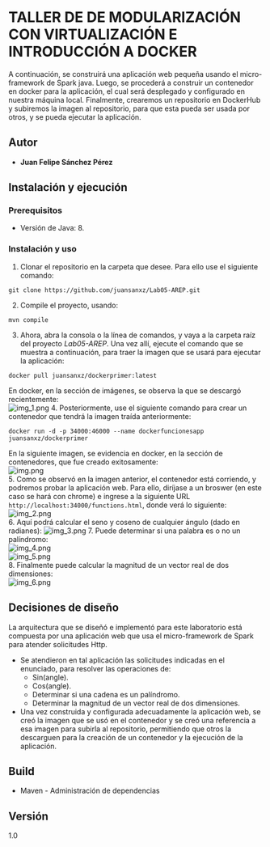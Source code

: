# TALLER DE DE MODULARIZACIÓN CON VIRTUALIZACIÓN E INTRODUCCIÓN A DOCKER
A continuación, se construirá una aplicación web pequeña usando el micro-framework de Spark java. Luego, se procederá a construir un contenedor en docker para la aplicación, el cual será desplegado y configurado en nuestra máquina local. Finalmente, crearemos un repositorio en DockerHub y subiremos la imagen al repositorio, para que esta pueda ser usada por otros, y se pueda ejecutar la aplicación.

## Autor
* **Juan Felipe Sánchez Pérez**

## Instalación y ejecución
### Prerequisitos

* Versión de Java: 8.

### Instalación y uso
1. Clonar el repositorio en la carpeta que desee. Para ello use el siguiente comando:
```
git clone https://github.com/juansanxz/Lab05-AREP.git
```
2. Compile el proyecto, usando:
```
mvn compile
```
3. Ahora, abra la consola o la línea de comandos, y vaya a la carpeta raíz del proyecto _Lab05-AREP_. Una vez allí, ejecute el comando que se muestra a continuación, para traer la imagen que se usará para ejecutar la aplicación:  
```
docker pull juansanxz/dockerprimer:latest
```  
En docker, en la sección de imágenes, se observa la que se descargó recientemente:  
![img_1.png](img/img_1.png)
4. Posteriormente, use el siguiente comando para crear un contenedor que tendrá la imagen traída anteriormente:
```
docker run -d -p 34000:46000 --name dockerfuncionesapp juansanxz/dockerprimer
```  
En la siguiente imagen, se evidencia en docker, en la sección de contenedores, que fue creado exitosamente:  
![img.png](img/img.png)    
5. Como se observó en la imagen anterior, el contenedor está corriendo, y podremos probar la aplicación web. Para ello, diríjase a un broswer (en este caso se hará con chrome) e ingrese a la siguiente URL `http://localhost:34000/functions.html`, donde verá lo siguiente:  
![img_2.png](img/img_2.png)  
6. Aquí podrá calcular el seno y coseno de cualquier ángulo (dado en radianes):
![img_3.png](img/img_3.png)
7. Puede determinar si una palabra es o no un palíndromo:  
![img_4.png](img/img_4.png)  
![img_5.png](img/img_5.png)  
8. Finalmente puede calcular la magnitud de un vector real de dos dimensiones:  
![img_6.png](img/img_6.png)  

## Decisiones de diseño
La arquitectura que se diseñó e implementó para este laboratorio está compuesta por una aplicación web que usa el micro-framework de Spark para atender solicitudes Http.
* Se atendieron en tal aplicación las solicitudes indicadas en el enunciado, para resolver las operaciones de:
  * Sin(angle).
  * Cos(angle).
  * Determinar si una cadena es un palíndromo.
  * Determinar la magnitud de un vector real de dos dimensiones.
* Una vez construida y configurada adecuadamente la aplicación web, se creó la imagen que se usó en el contenedor y se creó una referencia a esa imagen para subirla al repositorio, permitiendo que otros la descarguen para la creación de un contenedor y la ejecución de la aplicación.

## Build
* Maven - Administración de dependencias

## Versión
1.0




